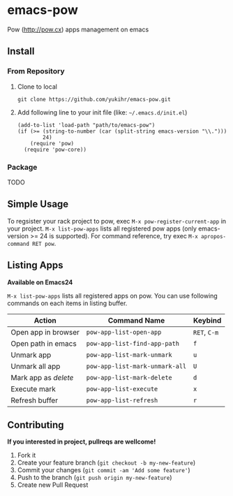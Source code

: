 # emacs-pow

Pow (http://pow.cx) apps management on emacs


## Install

### From Repository

1. Clone to local

    ```
    git clone https://github.com/yukihr/emacs-pow.git
    ```

2. Add following line to your init file (like: `~/.emacs.d/init.el`)

    ```
    (add-to-list 'load-path "path/to/emacs-pow")
    (if (>= (string-to-number (car (split-string emacs-version "\\.")))
            24)
        (require 'pow)
      (require 'pow-core))
    ```

### Package

TODO


## Simple Usage

To regsister your rack project to pow, exec `M-x pow-register-current-app` in your project. `M-x list-pow-apps` lists all registered pow apps (only emacs-version >= 24 is supported). For command reference, try exec `M-x apropos-command RET pow`.


## Listing Apps

**Available on Emacs24**

`M-x list-pow-apps` lists all registered apps on pow. You can use following commands on each items in listing buffer.

Action               | Command Name                   | Keybind
---------------------|--------------------------------|-------------
Open app in browser  | `pow-app-list-open-app`        | `RET`, `C-m`
Open path in emacs   | `pow-app-list-find-app-path`   | `f`
Unmark app           | `pow-app-list-mark-unmark`     | `u`
Unmark all app       | `pow-app-list-mark-unmark-all` | `U`
Mark app as _delete_ | `pow-app-list-mark-delete`     | `d`
Execute mark         | `pow-app-list-execute`         | `x`
Refresh buffer       | `pow-app-list-refresh`         | `r`



## Contributing

**If you interested in project, pullreqs are wellcome!**

1. Fork it
2. Create your feature branch (`git checkout -b my-new-feature`)
3. Commit your changes (`git commit -am 'Add some feature'`)
4. Push to the branch (`git push origin my-new-feature`)
5. Create new Pull Request
